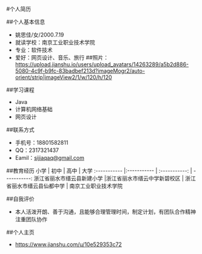 #个人简历

##个人基本信息
- 姚思佳/女/2000.7.19
- 就读学校：南京工业职业技术学院
- 专业：软件技术
- 爱好：网页设计、音乐、旅行
##照片：https://upload.jianshu.io/users/upload_avatars/14263289/a5b2d886-5080-4c9f-b9fc-83badbef213d?imageMogr2/auto-orient/strip|imageView2/1/w/120/h/120

##学习课程
- Java
- 计算机网络基础
- 网页设计

##联系方式
- 手机号：18801582811
- QQ：2317321437
- Eamil：sijiaqaq@gmail.com

##教育经历
 小学 | 初中 | 高中 | 大学
:----------- |:----------- | :-----------: | -----------:
 浙江省丽水市缙云县新建小学    |浙江省丽水市缙云中学新碧校区     | 浙江省丽水市缙云县仙都中学   | 南京工业职业技术学院

##自我评价
- 本人活泼开朗、善于沟通，且能够合理管理时间，制定计划，有团队合作精神注重团队协作

##个人主页
- https://www.jianshu.com/u/10e529353c72